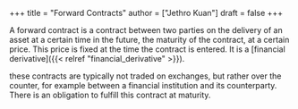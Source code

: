 +++
title = "Forward Contracts"
author = ["Jethro Kuan"]
draft = false
+++

A forward contract is a contract between two parties on the delivery of an asset
at a certain time in the future, the maturity of the contract, at a certain
price. This price is fixed at the time the contract is entered. It is a
[financial derivative]({{< relref "financial_derivative" >}}).

these contracts are typically not traded on exchanges, but rather over the
counter, for example between a financial institution and its counterparty. There
is an obligation to fulfill this contract at maturity.
